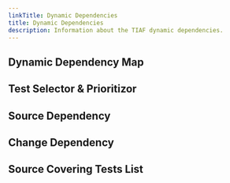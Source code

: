 ```yaml
---
linkTitle: Dynamic Dependencies
title: Dynamic Dependencies
description: Information about the TIAF dynamic dependencies.
---
```


## Dynamic Dependency Map

## Test Selector & Prioritizor

## Source Dependency

## Change Dependency

## Source Covering Tests List